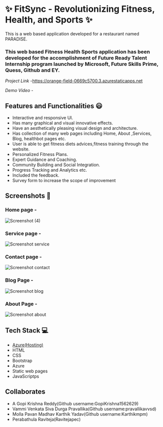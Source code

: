 # ✨ FitSync - Revolutionizing Fitness, Health, and Sports ✨

This is a web based application developed for a restaurant named PARADISE.

### This web based Fitness Health Sports application has been developed for the accomplishment of Future Ready Talent Internship program launched by Microsoft, Future Skills Prime, Quess, Github and EY.


*Project Link* -https://orange-field-0669c5700.3.azurestaticapps.net


*Demo Video* -  

## Features and Functionalities 😃

- Interactive and responsive UI.
- Has many graphical and visual innovative effects.
- Have an aesthetically pleasing visual design and architecture.
- Has collection of many web pages including Home, About ,Services, Blog, healthbot pages etc.
- User is able to get fitness diets advices,fitness training through the website.
- Personalized Fitness Plans.
- Expert Guidance and Coaching.
- Community Building and Social Integration.
- Progress Tracking and Analytics etc.
- Included the feedback.
- Survey form to increase the scope of improvement 

## Screenshots 📸
### Home page -   
![Screenshot (4)](https://github.com/GopiKrishna1562629/FRT_Project/assets/113780246/42d30c33-fa9f-4fb9-be90-92073029a349)

### Service page -
![Screenshot service](https://github.com/GopiKrishna1562629/FRT_Project/assets/113780246/425c1289-75e9-4d54-b6bc-5437905eab92)

### Contact page -
![Screenshot contact](https://github.com/GopiKrishna1562629/FRT_Project/assets/113780246/c2a8112b-6747-4cd4-86ab-9cfc7a4ce408)

### Blog Page -
![Screenshot blog](https://github.com/GopiKrishna1562629/FRT_Project/assets/113780246/134f90ca-2a9c-48c3-b4b5-d16cc106de2d)

### About Page -

![Screenshot about](https://github.com/GopiKrishna1562629/FRT_Project/assets/113780246/87667f66-fdb7-4d71-8050-cb598d60c519)

## Tech Stack 💻

- [Azure(Hosting)](https://azure.microsoft.com/en-in/features/azure-portal/)
- HTML
- CSS
- Bootstrap
- Azure
- Static web pages
- JavaScriptps


##  Collaborates

- A Gopi Krishna Reddy(Github username:GopiKrishna1562629)
- Vammi Venkata Siva Durga Pravallika(Github username:pravallikavvsd)
- Molla Pavan Madhav Karthik Yadav(Github username:Karthikmpm)
- Perabathula Raviteja(Ravitejapec)

